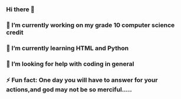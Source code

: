 ### Hi there 👋
### 🔭 I’m currently working on my grade 10 computer science credit
### 🌱 I’m currently learning HTML and Python
### 🤔 I’m looking for help with coding in general
### ⚡ Fun fact: One day you will have to answer for your actions,and god may not be so merciful.....
<!--
**NickT907/NickT907** is a ✨ _special_ ✨ repository because its `README.md` (this file) appears on your GitHub profile.

Here are some ideas to get you started:

- 🔭 I’m currently working on my grade 10 computer science credit
- 🌱 I’m currently learning HTML and Python
- 🤔 I’m looking for help with coding in general
- ⚡ Fun fact: You don't have much time left...
-->
